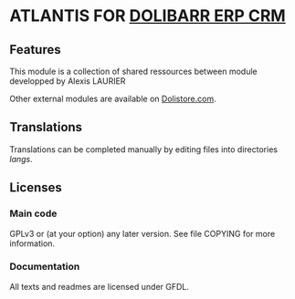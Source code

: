 # ATLANTIS FOR [DOLIBARR ERP CRM](https://www.dolibarr.org)

## Features

This module is a collection of shared ressources between module developped by Alexis LAURIER


Other external modules are available on [Dolistore.com](https://www.dolistore.com).

## Translations

Translations can be completed manually by editing files into directories *langs*.





## Licenses

### Main code

GPLv3 or (at your option) any later version. See file COPYING for more information.

### Documentation

All texts and readmes are licensed under GFDL.
